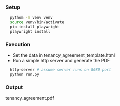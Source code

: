 ### Setup
```sh
  pythom -m venv venv
  source venv/bin/activate
  pip install playwright
  playwright install
```

### Execution
- Set the data in tenancy_agreement_template.html
- Run a simple http server and generate the PDF
```sh
  http-server # assume server runs on 8080 port
  python run.py
```

### Output
tenancy_agreement.pdf
